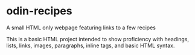 # odin-recipes

A small HTML only webpage featuring links to a few recipes

This is a basic HTML project intended to show proficiency with headings, lists, links, images, paragraphs, inline tags, and basic HTML syntax.